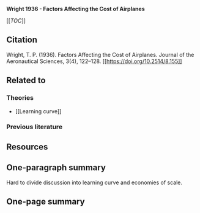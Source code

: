 **Wright 1936 - Factors Affecting the Cost of Airplanes**

[[_TOC_]]

## Citation
Wright, T. P. (1936). Factors Affecting the Cost of Airplanes. Journal of the Aeronautical Sciences, 3(4), 122–128. [[https://doi.org/10.2514/8.155]]

## Related to

### Theories
* [[Learning curve]]

### Previous literature

## Resources

## One-paragraph summary
Hard to divide discussion into learning curve and economies of scale.

## One-page summary
